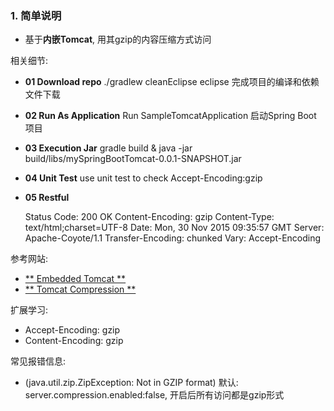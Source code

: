### 1. 简单说明 ###
+ 基于**内嵌Tomcat**, 用其gzip的内容压缩方式访问

相关细节:   
+ **01 Download repo** ./gradlew cleanEclipse eclipse 完成项目的编译和依赖文件下载  
+ **02 Run As Application** Run  SampleTomcatApplication 启动Spring Boot 项目
+ **03 Execution Jar** gradle build & java -jar build/libs/mySpringBootTomcat-0.0.1-SNAPSHOT.jar 
+ **04 Unit Test** use unit test to check Accept-Encoding:gzip 
+ **05 Restful**

    Status Code: 200 OK
    Content-Encoding: gzip
    Content-Type: text/html;charset=UTF-8
    Date: Mon, 30 Nov 2015 09:35:57 GMT
    Server: Apache-Coyote/1.1
    Transfer-Encoding: chunked
    Vary: Accept-Encoding


参考网站: 
+ [** Embedded Tomcat **](https://github.com/spring-projects/spring-boot/tree/master/spring-boot-samples/spring-boot-sample-tomcat)
+ [** Tomcat Compression **](http://wan-2004.iteye.com/blog/314985)

扩展学习: 
+ Accept-Encoding: gzip
+ Content-Encoding: gzip

常见报错信息: 
+ (java.util.zip.ZipException: Not in GZIP format) 默认: server.compression.enabled:false, 开启后所有访问都是gzip形式
